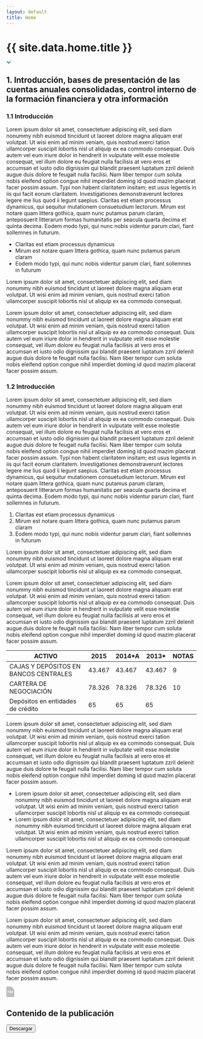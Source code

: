 ```yaml
---
layout: default
title: Home
---
```


# {{ site.data.home.title }}

<div class="content-info">
  <div class="content-dropdown js-dropdown">
    <ul class="content-dropdownlist js-dropdown-content"></ul>
    <span class="content-dropdownlink js-dropdown-chevron">
      <svg width="12px" height="8px" viewBox="6022 -477 12 8" version="1.1" xmlns="http://www.w3.org/2000/svg" xmlns:xlink="http://www.w3.org/1999/xlink">
          <path d="M6028.26568,-469.366183 L6028.24264,-469.343146 L6022.58579,-475 L6024,-476.414214 L6028.16914,-472.245072 L6032.24264,-476.414214 L6033.81458,-474.890259 L6028.29028,-469.341675 L6028.26568,-469.366183 Z" id="Combined-Shape" stroke="none" fill="#0087CD" fill-rule="evenodd"></path>
      </svg>
    </span>
  </div>
</div>

## 1. Introducción, bases de presentación de las cuentas anuales consolidadas, control interno de la formación financiera y otra información


### 1.1 Introducción

Lorem ipsum dolor sit amet, consectetuer adipiscing elit, sed diam nonummy nibh euismod tincidunt ut laoreet dolore magna aliquam erat volutpat. Ut wisi enim ad minim veniam, quis nostrud exerci tation ullamcorper suscipit lobortis nisl ut aliquip ex ea commodo consequat. Duis autem vel eum iriure dolor in hendrerit in vulputate velit esse molestie consequat, vel illum dolore eu feugiat nulla facilisis at vero eros et accumsan et iusto odio dignissim qui blandit praesent luptatum zzril delenit augue duis dolore te feugait nulla facilisi. Nam liber tempor cum soluta nobis eleifend option congue nihil imperdiet doming id quod mazim placerat facer possim assum. Typi non habent claritatem insitam; est usus legentis in iis qui facit eorum claritatem. Investigationes demonstraverunt lectores legere me lius quod ii legunt saepius. Claritas est etiam processus dynamicus, qui sequitur mutationem consuetudium lectorum. Mirum est notare quam littera gothica, quam nunc putamus parum claram, anteposuerit litterarum formas humanitatis per seacula quarta decima et quinta decima. Eodem modo typi, qui nunc nobis videntur parum clari, fiant sollemnes in futurum.

- Claritas est etiam processus dynamicus
- Mirum est notare quam littera gothica, quam nunc putamus parum claram
- Eodem modo typi, qui nunc nobis videntur parum clari, fiant sollemnes in futurum

Lorem ipsum dolor sit amet, consectetuer adipiscing elit, sed diam nonummy nibh euismod tincidunt ut laoreet dolore magna aliquam erat volutpat. Ut wisi enim ad minim veniam, quis nostrud exerci tation ullamcorper suscipit lobortis nisl ut aliquip ex ea commodo consequat.

Lorem ipsum dolor sit amet, consectetuer adipiscing elit, sed diam nonummy nibh euismod tincidunt ut laoreet dolore magna aliquam erat volutpat. Ut wisi enim ad minim veniam, quis nostrud exerci tation ullamcorper suscipit lobortis nisl ut aliquip ex ea commodo consequat. Duis autem vel eum iriure dolor in hendrerit in vulputate velit esse molestie consequat, vel illum dolore eu feugiat nulla facilisis at vero eros et accumsan et iusto odio dignissim qui blandit praesent luptatum zzril delenit augue duis dolore te feugait nulla facilisi. Nam liber tempor cum soluta nobis eleifend option congue nihil imperdiet doming id quod mazim placerat facer possim assum.


### 1.2 Introducción

Lorem ipsum dolor sit amet, consectetuer adipiscing elit, sed diam nonummy nibh euismod tincidunt ut laoreet dolore magna aliquam erat volutpat. Ut wisi enim ad minim veniam, quis nostrud exerci tation ullamcorper suscipit lobortis nisl ut aliquip ex ea commodo consequat. Duis autem vel eum iriure dolor in hendrerit in vulputate velit esse molestie consequat, vel illum dolore eu feugiat nulla facilisis at vero eros et accumsan et iusto odio dignissim qui blandit praesent luptatum zzril delenit augue duis dolore te feugait nulla facilisi. Nam liber tempor cum soluta nobis eleifend option congue nihil imperdiet doming id quod mazim placerat facer possim assum. Typi non habent claritatem insitam; est usus legentis in iis qui facit eorum claritatem. Investigationes demonstraverunt lectores legere me lius quod ii legunt saepius. Claritas est etiam processus dynamicus, qui sequitur mutationem consuetudium lectorum. Mirum est notare quam littera gothica, quam nunc putamus parum claram, anteposuerit litterarum formas humanitatis per seacula quarta decima et quinta decima. Eodem modo typi, qui nunc nobis videntur parum clari, fiant sollemnes in futurum.

1.  Claritas est etiam processus dynamicus
2.  Mirum est notare quam littera gothica, quam nunc putamus parum claram
3.  Eodem modo typi, qui nunc nobis videntur parum clari, fiant sollemnes in futurum

Lorem ipsum dolor sit amet, consectetuer adipiscing elit, sed diam nonummy nibh euismod tincidunt ut laoreet dolore magna aliquam erat volutpat. Ut wisi enim ad minim veniam, quis nostrud exerci tation ullamcorper suscipit lobortis nisl ut aliquip ex ea commodo consequat.

Lorem ipsum dolor sit amet, consectetuer adipiscing elit, sed diam nonummy nibh euismod tincidunt ut laoreet dolore magna aliquam erat volutpat. Ut wisi enim ad minim veniam, quis nostrud exerci tation ullamcorper suscipit lobortis nisl ut aliquip ex ea commodo consequat. Duis autem vel eum iriure dolor in hendrerit in vulputate velit esse molestie consequat, vel illum dolore eu feugiat nulla facilisis at vero eros et accumsan et iusto odio dignissim qui blandit praesent luptatum zzril delenit augue duis dolore te feugait nulla facilisi. Nam liber tempor cum soluta nobis eleifend option congue nihil imperdiet doming id quod mazim placerat facer possim assum.


<table>
  <thead>
    <tr>
      <th>ACTIVO</th>
      <th>2015</th>
      <th>2014*A</th>
      <th>2013*</th>
      <th>NOTAS</th>
    </tr>
  </thead>
  <tbody>
    <tr>
      <td>CAJAS Y DEPÓSITOS EN BANCOS CENTRALES</td>
      <td>43.467</td>
      <td>43.467</td>
      <td>43.467</td>
      <td>9</td>
    </tr>
    <tr>
      <td>CARTERA DE NEGOCIACIÓN</td>
      <td>78.326</td>
      <td>78.326</td>
      <td>78.326</td>
      <td>10</td>
    </tr>
    <tr>
      <td>Depósitos en entidades de crédito</td>
      <td>65</td>
      <td>65</td>
      <td>65</td>
      <td></td>
    </tr>
  </tbody>
</table>

Lorem ipsum dolor sit amet, consectetuer adipiscing elit, sed diam nonummy nibh euismod tincidunt ut laoreet dolore magna aliquam erat volutpat. Ut wisi enim ad minim veniam, quis nostrud exerci tation ullamcorper suscipit lobortis nisl ut aliquip ex ea commodo consequat. Duis autem vel eum iriure dolor in hendrerit in vulputate velit esse molestie consequat, vel illum dolore eu feugiat nulla facilisis at vero eros et accumsan et iusto odio dignissim qui blandit praesent luptatum zzril delenit augue duis dolore te feugait nulla facilisi. Nam liber tempor cum soluta nobis eleifend option congue nihil imperdiet doming id quod mazim placerat facer possim assum.

<ul class="decoration">
  <li>Lorem ipsum dolor sit amet, consectetuer adipiscing elit, sed diam nonummy nibh euismod tincidunt ut laoreet dolore magna aliquam erat volutpat. Ut wisi enim ad minim veniam, quis nostrud exerci tation ullamcorper suscipit lobortis nisl ut aliquip ex ea commodo consequat</li>

  <li>Lorem ipsum dolor sit amet, consectetuer adipiscing elit, sed diam nonummy nibh euismod tincidunt ut laoreet dolore magna aliquam erat volutpat. Ut wisi enim ad minim veniam, quis nostrud exerci tation ullamcorper suscipit lobortis nisl ut aliquip ex ea commodo consequat</li>
</ul>

Lorem ipsum dolor sit amet, consectetuer adipiscing elit, sed diam nonummy nibh euismod tincidunt ut laoreet dolore magna aliquam erat volutpat. Ut wisi enim ad minim veniam, quis nostrud exerci tation ullamcorper suscipit lobortis nisl ut aliquip ex ea commodo consequat. Duis autem vel eum iriure dolor in hendrerit in vulputate velit esse molestie consequat, vel illum dolore eu feugiat nulla facilisis at vero eros et accumsan et iusto odio dignissim qui blandit praesent luptatum zzril delenit augue duis dolore te feugait nulla facilisi. Nam liber tempor cum soluta nobis eleifend option congue nihil imperdiet doming id quod mazim placerat facer possim assum.

Lorem ipsum dolor sit amet, consectetuer adipiscing elit, sed diam nonummy nibh euismod tincidunt ut laoreet dolore magna aliquam erat volutpat. Ut wisi enim ad minim veniam, quis nostrud exerci tation ullamcorper suscipit lobortis nisl ut aliquip ex ea commodo consequat. Duis autem vel eum iriure dolor in hendrerit in vulputate velit esse molestie consequat, vel illum dolore eu feugiat nulla facilisis at vero eros et accumsan et iusto odio dignissim qui blandit praesent luptatum zzril delenit augue duis dolore te feugait nulla facilisi. Nam liber tempor cum soluta nobis eleifend option congue nihil imperdiet doming id quod mazim placerat facer possim assum.



<div class="mod-download">
  <div class="mod-downloadText">
    <svg width="22px" height="28px" viewBox="13 1113 22 28" version="1.1" xmlns="http://www.w3.org/2000/svg" xmlns:xlink="http://www.w3.org/1999/xlink">
      <g id="Group" stroke="none" stroke-width="1" fill="none" fill-rule="evenodd" transform="translate(13.000000, 1113.000000)">
        <polygon id="Path-2" fill="#BEBEBE" points="1.03018017e-06 0 14.000001 0 21.000001 8.5 21.000001 27.5065778 0 27.5065778"></polygon>
        <path d="M4.9296875,13.9765625 L5.328125,13.9765625 C5.7005227,13.9765625 5.97916574,13.9029955 6.1640625,13.7558594 C6.34895926,13.6087232 6.44140625,13.3945327 6.44140625,13.1132812 C6.44140625,12.8294257 6.36393307,12.6197923 6.20898438,12.484375 C6.05403568,12.3489577 5.81119957,12.28125 5.48046875,12.28125 L4.9296875,12.28125 L4.9296875,13.9765625 Z M7.6640625,13.0703125 C7.6640625,13.6848989 7.47200713,14.1549463 7.08789062,14.4804688 C6.70377412,14.8059912 6.15755563,14.96875 5.44921875,14.96875 L4.9296875,14.96875 L4.9296875,17 L3.71875,17 L3.71875,11.2890625 L5.54296875,11.2890625 C6.23568055,11.2890625 6.76236799,11.4381496 7.12304688,11.7363281 C7.48372576,12.0345067 7.6640625,12.4791637 7.6640625,13.0703125 Z M13.4804688,14.0898438 C13.4804688,15.0299526 13.2128933,15.7499975 12.6777344,16.25 C12.1425754,16.7500025 11.3697967,17 10.359375,17 L8.7421875,17 L8.7421875,11.2890625 L10.5351562,11.2890625 C11.4674526,11.2890625 12.1914037,11.5351538 12.7070312,12.0273438 C13.2226588,12.5195337 13.4804688,13.2070268 13.4804688,14.0898438 Z M12.2226562,14.1210938 C12.2226562,12.8945251 11.680995,12.28125 10.5976562,12.28125 L9.953125,12.28125 L9.953125,16 L10.4726562,16 C11.6393288,16 12.2226562,15.3737042 12.2226562,14.1210938 Z M15.8554688,17 L14.6640625,17 L14.6640625,11.2890625 L17.9375,11.2890625 L17.9375,12.28125 L15.8554688,12.28125 L15.8554688,13.7539062 L17.7929688,13.7539062 L17.7929688,14.7421875 L15.8554688,14.7421875 L15.8554688,17 Z" id="PDF"   fill="#FFFFFF"></path>
      </g>
    </svg>
    <h2>
      Contenido de la publicación
    </h2>
  </div>
  <button class="mod-downloadButton">
    Descargar
  </button>
</div>



